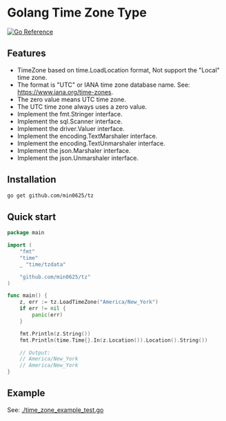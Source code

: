 # Golang Time Zone Type
[![Go Reference](https://pkg.go.dev/badge/github.com/min0625/tz.svg)](https://pkg.go.dev/github.com/min0625/tz)

## Features
- TimeZone based on time.LoadLocation format, Not support the "Local" time zone.
- The format is "UTC" or IANA time zone database name. See: https://www.iana.org/time-zones.
- The zero value means UTC time zone.
- The UTC time zone always uses a zero value.
- Implement the fmt.Stringer interface.
- Implement the sql.Scanner interface.
- Implement the driver.Valuer interface.
- Implement the encoding.TextMarshaler interface.
- Implement the encoding.TextUnmarshaler interface.
- Implement the json.Marshaler interface.
- Implement the json.Unmarshaler interface.

## Installation
```sh
go get github.com/min0625/tz
```

## Quick start
```go
package main

import (
	"fmt"
	"time"
	_ "time/tzdata"

	"github.com/min0625/tz"
)

func main() {
	z, err := tz.LoadTimeZone("America/New_York")
	if err != nil {
		panic(err)
	}

	fmt.Println(z.String())
	fmt.Println(time.Time{}.In(z.Location()).Location().String())

	// Output:
	// America/New_York
	// America/New_York
}

```

## Example
See: [./time_zone_example_test.go](./time_zone_example_test.go)
